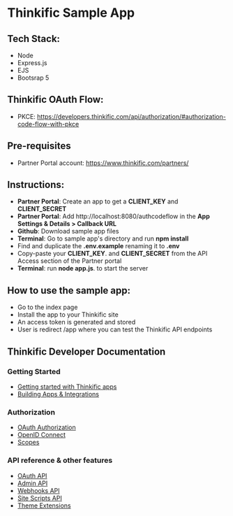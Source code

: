 # Thinkific Sample App

## Tech Stack:

- Node
- Express.js
- EJS
- Bootsrap 5

## Thinkific OAuth Flow:

- PKCE: https://developers.thinkific.com/api/authorization/#authorization-code-flow-with-pkce

## Pre-requisites

- Partner Portal account: https://www.thinkific.com/partners/

## Instructions:

- **Partner Portal**: Create an app to get a **CLIENT_KEY** and **CLIENT_SECRET**
- **Partner Portal**: Add http://localhost:8080/authcodeflow in the **App Settings & Details > Callback URL**
- **Github**: Download sample app files
- **Terminal**: Go to sample app's directory and run **npm install**
- Find and duplicate the **.env.example** renaming it to **.env**
- Copy-paste your **CLIENT_KEY**. and **CLIENT_SECRET** from the API Access section of the Partner portal
- **Terminal**: run **node app.js**. to start the server

## How to use the sample app:

- Go to the index page
- Install the app to your Thinkific site
- An access token is generated and stored
- User is redirect /app where you can test the Thinkific API endpoints

## Thinkific Developer Documentation

### Getting Started
- [Getting started with Thinkific apps](https://developers.thinkific.com/building-apps/#getting-started-with-apps)
- [Building Apps & Integrations](https://developers.thinkific.com/building-apps/)

### Authorization
- [OAuth Authorization](https://developers.thinkific.com/api/authorization/)
- [OpenID Connect](https://developers.thinkific.com/api/openid-connect)
- [Scopes](https://developers.thinkific.com/api/scopes)

### API reference & other features
- [OAuth API](https://developers.thinkific.com/api/oauth/)
- [Admin API](https://developers.thinkific.com/api/api-documentation/)
- [Webhooks API](https://developers.thinkific.com/api/webhooks-api/)
- [Site Scripts API](https://developers.thinkific.com/building-apps/site-scripts/)
- [Theme Extensions](https://developers.thinkific.com/building-apps/theme-extensions/)
